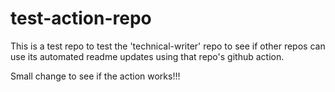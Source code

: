 # test-action-repo
This is a test repo to test the 'technical-writer' repo to see if other repos can use its automated readme updates using that repo's github action.


Small change to see if the action works!!!